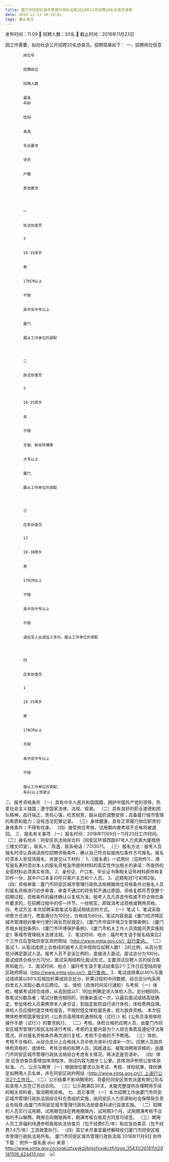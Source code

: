 ```yaml
---
title: 厦门市同安区城市管理行政执法局2018年11月招聘20名协查员简章
date: 2018-11-13 10:10:01
tags: 事业单位
---
```

发布时间：11.09   🌟   招聘人数：20名   🌈   截止时间：2018年11月23日
<!-- more -->

因工作需要，拟向社会公开招聘20名协查员。招聘简章如下：
一、招聘岗位信息


    
        
            
            岗位号
            
            
            招聘岗位
            
            
            招聘人数
            
            
            最高
            年龄
            
            
            性别
            
            
            身高
            
            
            专业要求
            
            
            学历
            
            
            户籍
            
            
            其他要求
            
        
        
            
            一
            
            
            执法协查员
            
            
            3
            
            
            18-35周岁
            
            
            男
            
            
            170CM以上
            
            
            不限
            
            
            高中及中专以上
            
            
            厦门
            
            
            服从工作单位的调配
            
        
        
            
            二
            
            
            执法协查员
            
            
            3
            
            
            18-35周岁
            
            
            女
            
            
            不限
            
            
            文秘、新闻传播类
            
            
            大专以上
            
            
            厦门
            
            
            服从工作单位的调配
            
        
        
            
            三
            
            
            应急协查员
            
            
            13
            
            
            18-30周岁
            
            
            男
            
            
            170CM以上
            
            
            不限
            
            
            高中及中专以上
            
            
            不限
            
            
            退伍军人且退伍三年内，服从工作单位的调配
            
        
        
            
            四
            
            
            应急协查员
            
            
            1
            
            
            18-35周岁
            
            
            男
            
            
            170CM以上
            
            
            不限
            
            
            高中及中专以上
            
            
            不限
            
            
            服从工作单位的调配，
            有A1以上驾驶证
            
        
    


二、报考资格条件
（一）具有中华人民共和国国籍，拥护中国共产党的领导，热爱社会主义祖国；遵守国家法律、法规、规章。
（二）具有良好的职业道德和团队精神，品行端正，责任心强，吃苦耐劳，服从组织调整安排；具备履行城市管理的素质和能力；没有违法犯罪记录。
（三）身体健康，具有正常履行岗位职责的身体条件；不得有纹身。
（四）接受岗位考核，试用期内被考核不合格将被退回。
三、报名有关事项
（一）报名时间：2018年11月9日—11月23日工作时间。
（二）报名地点：同安区执法局综合科（同安区环城西路97号人力资源大厦南侧三楼文印室），联系人：陈逸，联系电话：7313071。
（三）报名方法：报考人员报名时须认真阅读岗位招聘资格条件，确认自己符合拟报岗位条件方可报名。报名时须本人至现场报名，并提交以下材料：
1、《报名表》一式两份（见附件1），填写报名表时须对本人的报名资格及所提供材料的真实性作出相关的承诺：所提供的全部材料必须真实有效。
2、身份证、户口本、毕业证书等相关证件材料原件和复印件一份，其中户口本复印件只需户主页和个人页。
3、近期免冠1寸彩照2张。
（四）资格审查：厦门市同安区城市管理行政执法局根据岗位资格条件对报名人员的报名资格进行初步审查，审查不通过的将告知不通过原因。资格复核将贯穿整个招聘过程，资格条件的最终确认以复核为准。报考人员凡弄虚作假或不符合岗位条件要求的，在招聘过程中的任一环节，一经核实，即取消考试资格或聘用资格。
四、考试方法
本次招聘采取笔试与面试相结合的方式。
（一）笔试
1、笔试采取闭卷方式进行，卷面满分为100分，合格线为60分。笔试内容涵盖《厦门经济特区城市管理相对集中行使行政处罚权规定》、《厦门市市容环境卫生管理条例》、《厦门市城乡规划条例》、《厦门市环境保护条例》、《厦门市机关工作人员效能问责实施规定》等城市管理相关法律法规。
2、笔试时间、地点：届时考生请于报名结束后2个工作日后登陆同安区政府网站（http://www.xmta.gov.cn/）自行查询。
（二）面试
1、从笔试成绩上合格线的报考人员中按岗位拟聘人数1：2的比例，从高分至低分确定面试人选。报考人员不足该比例的，直接进入面试。面试总分为100分。面试成绩合格分为70分。面试采用结构化面试形式，主要测试应聘人员的综合素质和能力。
2、面试时间、地点：届时考生请于笔试结束后2个工作日后登陆同安区政府网站（http://www.xmta.gov.cn/）自行查询。
3、笔试成绩乘以40%与面试成绩乘以60%后相加折算成综合总分，折算过程的中间数据、综合总分均采用四舍五入法取小数点后两位。
五、体检（具体时间另行通知）与考核
（一）体检。根据考试综合成绩，从高到低以1：1的比例确定进入体检人员。总分相同的，取笔试分数高者；笔试分数也相同的，则重新面试一次，以最后面试成绩高低确定。参加体检人员需携带本人身份证，到指定医院自行进行体检，体检费用自理。体检人员应按时提交体检报告，不按时提交体检报告者，视为放弃资格。
本次招聘体检参照国家规定的《公务员录用体检通用标准（试行）》和《公务员录用体检操作手册（试行）》的要求执行。
（二）考核。体检合格的应聘人员，由厦门市同安区城市管理行政执法局进行考核，考核的主要内容为个人综合素质及遵纪守法等情况，并对报名资格条件再次进行复核，考核不合格的不予聘用。
（三）体检、考核不合格的，从综合总分上合格线人员中依次递补(仅递补一次)。应聘人员放弃体检资格的，或体检、考核合格的拟聘人员，因故退出、被取消聘用资格的，由厦门市同安区城市管理行政执法局综合考虑有关情况，再决定是否递补。
（四）体测
应急协查员需增加体测程序，测试内容为跑步三公里。具体测评参照公安体测标准。
六、公示与聘用
（一）根据岗位要求以及考试、考核、体检结果，择优确定拟聘用人员名单，并在同安区政府网站（http://www.xmta.gov.cn/）上进行公示2个工作日。
（二）公示结果不影响聘用的，将委托同安区劳务派遣有限公司与拟录用人员签订劳动合同。
（三）公示期满后30天，未能完整提供办理聘用手续的相关资料者，取消聘用资格。
七、其它事项
（一）本次招聘工作由厦门市同安区城市管理行政执法局综合科负责组织实施，由同安区人力资源和社会保障局负责业务指导,由厦门市同安区城市管理行政执法局督查科进行监督实施。
（二）招聘的人员实行试用期，试用期包括在聘用期限内，试用期3个月，试用期满考核不合格的予以解聘。聘用合同期限两年，期满考核合格双方同意可续签。
（三）聘用人员工资福利待遇参照我局执法协查员（包干经费6万/年）和应急协查员（包干经费7.4万/年）工资政策执行。
（四）其它未尽事宜最终解释权归厦门市同安区城市管理行政执法局所有。
厦门市同安区城市管理行政执法局
2018年11月9日
附件下载：
附件一报名表.doc
来源：
http://www.xmta.gov.cn/xxgk/zfxxgkzl/bmzfxxgk/zfj/tzgg_35431/201811/t20181109_424413.htm
 
 ![](https://cdn.weiweiblog.cn/20181015134814.png)